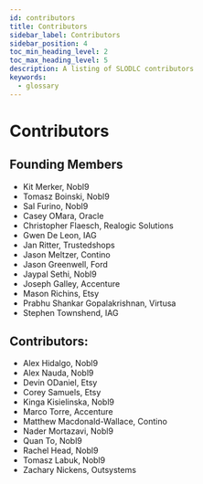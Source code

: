 ```yaml
---
id: contributors
title: Contributors
sidebar_label: Contributors
sidebar_position: 4
toc_min_heading_level: 2
toc_max_heading_level: 5
description: A listing of SLODLC contributors
keywords:
  - glossary
---
```

# Contributors

## Founding Members
- Kit Merker, Nobl9
- Tomasz Boinski, Nobl9
- Sal Furino, Nobl9
- Casey OMara, Oracle
- Christopher Flaesch, Realogic Solutions
- Gwen De Leon, IAG
- Jan Ritter, Trustedshops
- Jason Meltzer, Contino
- Jason Greenwell, Ford
- Jaypal Sethi, Nobl9
- Joseph Galley, Accenture
- Mason Richins, Etsy
- Prabhu Shankar Gopalakrishnan, Virtusa
- Stephen Townshend, IAG

## Contributors:
- Alex Hidalgo, Nobl9
- Alex Nauda, Nobl9
- Devin ODaniel, Etsy
- Corey Samuels, Etsy
- Kinga Kisielinska, Nobl9
- Marco Torre, Accenture
- Matthew Macdonald-Wallace, Contino
- Nader Mortazavi, Nobl9
- Quan To, Nobl9
- Rachel Head, Nobl9
- Tomasz Labuk, Nobl9
- Zachary Nickens, Outsystems
